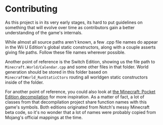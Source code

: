 # Contributing
As this project is in its very early stages, its hard to put guidelines on something that will evolve over time as contributors gain a better understanding of the game's internals.

While almost all source paths aren't known, a few .cpp file names do appear in the Wii U Edition's global static constructors, along with a couple asserts giving file paths. Follow these file names wherever possible.

Another point of reference is the Switch Edition, showing us the file path to `Minecraft.World/Calendar.cpp` and some other files in that folder. World generation should be stored in this folder based on `MinecraftWorld_RunStaticCtors` routing all worldgen static constructors inside of the folder.

For another point of reference, you could also look at [the Minecraft: Pocket Edition decompilation](https://github.com/MCPE-RE/0.1.3j-core) for more inspiration. As a matter of fact, a lot of classes from that decompilation project share function names with this game's symbols. Both editions originated from Notch's messy Minecraft beta code, so it's no wonder that a lot of names were probably copied from Mojang's official mappings at the time.
